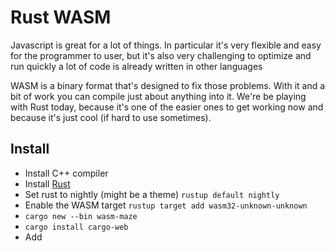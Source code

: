 # Rust WASM

Javascript is great for a lot of things. In particular it's very flexible and easy for the programmer to user, but it's also very challenging to optimize and run quickly a lot of code is already written in other languages

WASM is a binary format that's designed to fix those problems. With it and a bit of work you can compile just about anything into
it. We're be playing with Rust today, because it's one of the easier ones to get working now and because it's just cool (if hard to use sometimes).

## Install

* Install C++ compiler
* Install [Rust](https://www.rust-lang.org/en-US/install.html)
* Set rust to nightly (might be a theme) `rustup default nightly`
* Enable the WASM target `rustup target add wasm32-unknown-unknown`
* `cargo new --bin wasm-maze`
* `cargo install cargo-web`
* Add 